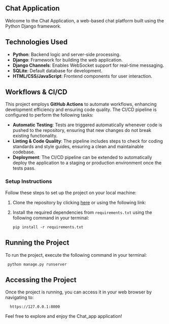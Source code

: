 ## Chat Application

Welcome to the Chat Application, a web-based chat platform built using the Python Django framework.

## Technologies Used

- **Python**: Backend logic and server-side processing.
- **Django**: Framework for building the web application.
- **Django Channels**: Enables WebSocket support for real-time messaging.
- **SQLite**: Default database for development.
- **HTML/CSS/JavaScript**: Frontend components for user interaction.

## Workflows & CI/CD

This project employs **GitHub Actions** to automate workflows, enhancing development efficiency and ensuring code quality. The CI/CD pipeline is configured to perform the following tasks:

- **Automatic Testing**: Tests are triggered automatically whenever code is pushed to the repository, ensuring that new changes do not break existing functionality.
- **Linting & Code Quality**: The pipeline includes steps to check for coding standards and style guides, ensuring a clean and maintainable codebase.
- **Deployment**: The CI/CD pipeline can be extended to automatically deploy the application to a staging or production environment once the tests pass.


### Setup Instructions

Follow these steps to set up the project on your local machine:

1. Clone the repository by clicking [here](https://github.com/kibetamos/Chat_app/tree/main) or using the following link:

2. Install the required dependencies from `requirements.txt` using the following command in your terminal:
   
       pip install -r requirements.txt
  

## Running the Project

To run the project, execute the following command in your terminal:

     python manage.py runserver

## Accessing the Project


Once the project is running, you can access it in your web browser by navigating to:

      https://127.0.0.1:8000

Feel free to explore and enjoy the Chat_app application!

